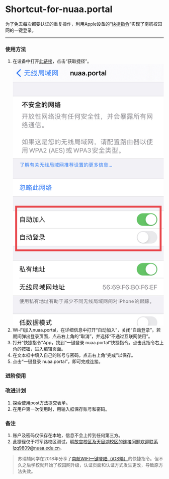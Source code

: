 # Shortcut-for-nuaa.portal

为了免去每次都要认证的重复操作，利用Apple设备的“[快捷指令](https://support.apple.com/zh-cn/guide/shortcuts/welcome/ios)”实现了南航校园网的一键登录。

***

### 使用方法

1. 在设备中打开[此链接](https://www.icloud.com/shortcuts/4c23b07e15614e3fb4e32aa1f4c473ed)，点击“获取捷径”。
![](https://github.com/richardoLee/Shortcut-for-nuaa.portal/blob/main/images/IMG_4564.jpg)
2. Wi-Fi加入nuaa.portal，在详细信息中打开“自动加入”，关闭“自动登录”。若期间弹出登录页面，点击右上角的“取消”，并选择“不通过互联网使用”。
3. 打开“快捷指令”App，找到“一键登录 nuaa.portal”快捷指令。点击此指令右上角的按钮，进入编辑页面。
4. 在文本框中填入自己的账号与密码，点击右上角“完成”以保存。
5. 点击“一键登录 nuaa.portal”，即可完成连接。

### 进阶使用

### 改进计划

1. 探索使用post方法提交表单。
2. 在用户第一次使用时，用输入框保存账号和密码。

### 备注

1. 账户及密码仅保存在本地，信息不会上传到任何第三方。
2. 此捷径仅于将军路校区测试，明故宫校区及天目湖校区的连接问题欢迎联系lzq9809@nuaa.edu.cn。

> 苏瑞辅同学在2018年分享了[南航WIFI一键登陆（iOS端）](https://mp.weixin.qq.com/s/oHO-tEKWnKNPc1hLZkyPUg)的快捷指令。但不久之后学校就开始了校园网升级，认证页面和认证方式发生更改，导致原方法失效。
